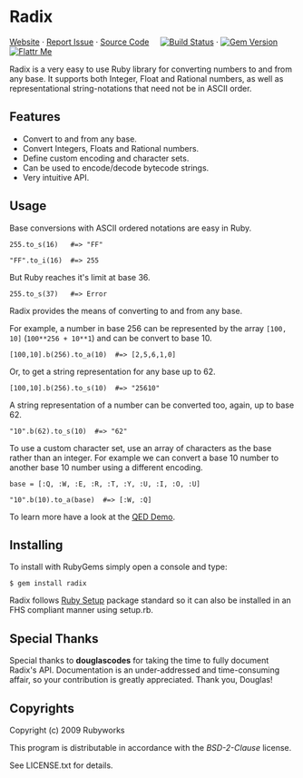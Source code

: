 # Radix

[Website](http://rubyworks.github.com/radix) &middot;
[Report Issue](http://github.com/rubyworks/radix/issues) &middot;
[Source Code](http://github.com/rubyworks/radix)  &nbsp; &nbsp;
[![Build Status](https://secure.travis-ci.org/rubyworks/radix.png)](http://travis-ci.org/rubyworks/radix) &middot;
[![Gem Version](https://badge.fury.io/rb/radix.png)](http://badge.fury.io/rb/radix) &nbsp; &nbsp;
[![Flattr Me](http://api.flattr.com/button/flattr-badge-large.png)](http://flattr.com/thing/324911/Rubyworks-Ruby-Development-Fund)


Radix is a very easy to use Ruby library for converting numbers to and from
any base. It supports both Integer, Float and Rational numbers, as well as 
representational string-notations that need not be in ASCII order.


## Features

* Convert to and from any base.
* Convert Integers, Floats and Rational numbers.
* Define custom encoding and character sets.
* Can be used to encode/decode bytecode strings.
* Very intuitive API.


## Usage

Base conversions with ASCII ordered notations are easy in Ruby.

    255.to_s(16)   #=> "FF"

    "FF".to_i(16)  #=> 255

But Ruby reaches it's limit at base 36.

    255.to_s(37)   #=> Error

Radix provides the means of converting to and from any base.

For example, a number in base 256 can be represented by the array `[100, 10]`
(`100**256 + 10**1`) and can be convert to base 10.

    [100,10].b(256).to_a(10)  #=> [2,5,6,1,0]

Or, to get a string representation for any base up to 62.

    [100,10].b(256).to_s(10)  #=> "25610"

A string representation of a number can be converted too, again,
up to base 62.

    "10".b(62).to_s(10)  #=> "62"

To use a custom character set, use an array of characters as the base
rather than an integer. For example we can convert a base 10 number
to another base 10 number using a different encoding.

    base = [:Q, :W, :E, :R, :T, :Y, :U, :I, :O, :U]

    "10".b(10).to_a(base)  #=> [:W, :Q]

To learn more have a look at the [QED Demo](http://rubydoc.info/gems/radix/file/DEMO.md).


## Installing

To install with RubyGems simply open a console and type:

    $ gem install radix

Radix follows [Ruby Setup](http://rubyworks.github.com/setup) package standard
so it can also be installed in an FHS compliant manner using setup.rb.


## Special Thanks

Special thanks to **douglascodes** for taking the time to fully document
Radix's API. Documentation is an under-addressed and time-consuming affair,
so your contribution is greatly appreciated. Thank you, Douglas!


## Copyrights

Copyright (c) 2009 Rubyworks

This program is distributable in accordance with the *BSD-2-Clause* license.

See LICENSE.txt for details.

